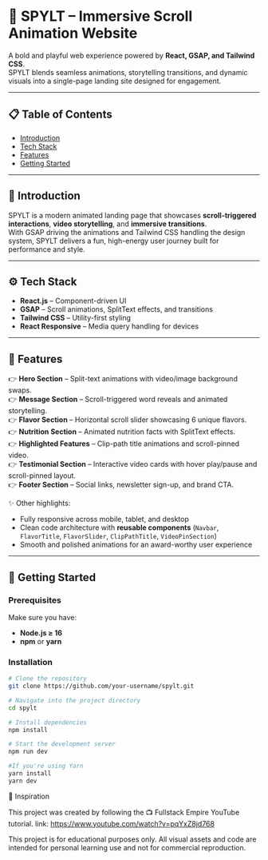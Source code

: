 # 🥤 SPYLT – Immersive Scroll Animation Website

A bold and playful web experience powered by **React, GSAP, and Tailwind CSS**.  
SPYLT blends seamless animations, storytelling transitions, and dynamic visuals into a single-page landing site designed for engagement.

---

## 📋 Table of Contents

- [Introduction](#-introduction)
- [Tech Stack](#-tech-stack)
- [Features](#-features)
- [Getting Started](#-getting-started)

---

## 🤖 Introduction

SPYLT is a modern animated landing page that showcases **scroll-triggered interactions**, **video storytelling**, and **immersive transitions**.  
With GSAP driving the animations and Tailwind CSS handling the design system, SPYLT delivers a fun, high-energy user journey built for performance and style.

---

## ⚙️ Tech Stack

- **React.js** – Component-driven UI
- **GSAP** – Scroll animations, SplitText effects, and transitions
- **Tailwind CSS** – Utility-first styling
- **React Responsive** – Media query handling for devices

---

## 🌟 Features

👉 **Hero Section** – Split-text animations with video/image background swaps.  
👉 **Message Section** – Scroll-triggered word reveals and animated storytelling.  
👉 **Flavor Section** – Horizontal scroll slider showcasing 6 unique flavors.  
👉 **Nutrition Section** – Animated nutrition facts with SplitText effects.  
👉 **Highlighted Features** – Clip-path title animations and scroll-pinned video.  
👉 **Testimonial Section** – Interactive video cards with hover play/pause and scroll-pinned layout.  
👉 **Footer Section** – Social links, newsletter sign-up, and brand CTA.

✨ Other highlights:

- Fully responsive across mobile, tablet, and desktop
- Clean code architecture with **reusable components** (`Navbar`, `FlavorTitle`, `FlavorSlider`, `ClipPathTitle`, `VideoPinSection`)
- Smooth and polished animations for an award-worthy user experience

---

## 🚀 Getting Started

### Prerequisites

Make sure you have:

- **Node.js ≥ 16**
- **npm** or **yarn**

### Installation

```bash
# Clone the repository
git clone https://github.com/your-username/spylt.git

# Navigate into the project directory
cd spylt

# Install dependencies
npm install

# Start the development server
npm run dev

#If you're using Yarn
yarn install
yarn dev
```

🧠 Inspiration

This project was created by following the 📺 Fullstack Empire YouTube tutorial.
link: https://www.youtube.com/watch?v=pqYxZ8jd768

This project is for educational purposes only. All visual assets and code are intended for personal learning use and not for commercial reproduction.
```
